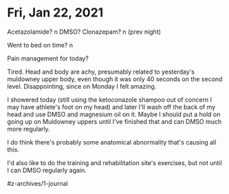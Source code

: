 # Fri, Jan 22, 2021
Acetazolamide? n
DMSO? 
Clonazepam? n
(prev night)

Went to bed on time? n

Pain management for today? 

Tired. Head and body are achy, presumably related to yesterday's muldowney upper body, even though it was only 40 seconds on the second level. Disappointing, since on Monday I felt amazing. 

I showered today (still using the ketoconazole shampoo out of concern I may have athlete's foot on my head) and later I'll wash off the back of my head and use DMSO and magnesium oil on it. Maybe I should put a hold on going up on Muldowney uppers until I've finished that and can DMSO much more regularly. 

I do think there's probably some anatomical abnormality that's causing all this. 

I'd also like to do the training and rehabilitation site's exercises, but not until I can DMSO regularly again. 


#z-archives/1-journal